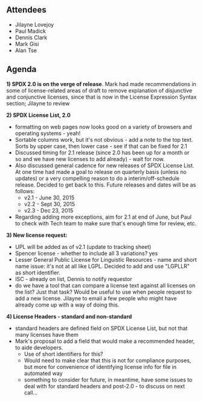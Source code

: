 ## Attendees

  - Jilayne Lovejoy
  - Paul Madick
  - Dennis Clark
  - Mark Gisi
  - Alan Tse

## Agenda

**1) SPDX 2.0 is on the verge of release**. Mark had made
recommendations in some of license-related areas of draft to remove
explanation of disjunctive and conjunctive licenses, since that is now
in the License Expression Syntax section; Jilayne to review

**2) SPDX License List, 2.0**

  - formatting on web pages now looks good on a variety of browsers and
    operating systems - yeah\!
  - Sortable columns work, but it's not obvious - add a note to the top
    text. Sorts by upper case, then lower case - see if that can be
    fixed for 2.1
  - Discussed timing for 2.1 release (since 2.0 has been up for a month
    or so and we have new licenses to add already) - wait for now.
  - Also discussed general cadence for new releases of SPDX License
    List. At one time had made a goal to release on quarterly basis
    (unless no updates) or a very compelling reason to do a
    interim/off-schedule release. Decided to get back to this. Future
    releases and dates will be as follows:
      - v2.1 - June 30, 2015
      - v2.2 - Sept 30, 2015
      - v2.3 - Dec 23, 2015
  - Regarding adding more exceptions, aim for 2.1 at end of June, but
    Paul to check with Tech team to make sure that's enough time for
    review, etc.

**3) New license request:**

  - UPL will be added as of v2.1 (update to tracking sheet)
  - Spencer license - whether to include all 3 variations? yes
  - Lesser General Public License for Linguistic Resources - name and
    short name issue: it's not at all like LGPL. Decided to add and use
    "LGPLLR" as short identifier.
  - ISC - already on list, Dennis to notify requestor
  - do we have a tool that can compare a license text against all
    licenses on the list? Just that task? Would be useful to use when
    people request to add a new license. Jilayne to email a few people
    who might have already come up with a way of doing this.

**4) License Headers - standard and non-standard**

  - standard headers are defined field on SPDX License List, but not
    that many licenses have them
  - Mark's proposal to add a field that would make a recommended header,
    to aide developers.
      - Use of short identifiers for this?
      - Would need to make clear that this is not for compliance
        purposes, but more for convenience of identifying license info
        for file in automated way
      - something to consider for future, in meantime, have some issues
        to deal with for standard headers and post-2.0 - to discuss on
        next call...
